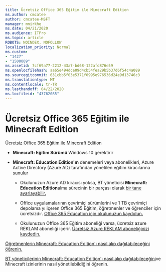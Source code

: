 ```yaml
---
title: Ücretsiz Office 365 Eğitim ile Minecraft Edition
ms.author: cmcatee
author: cmcatee-MSFT
manager: mnirkhe
ms.date: 04/21/2020
ms.audience: ITPro
ms.topic: article
ROBOTS: NOINDEX, NOFOLLOW
localization_priority: Normal
ms.custom:
- "1427"
- "1500009"
ms.assetid: 7cf69a77-2212-43a7-bd68-122afd876e59
ms.openlocfilehash: aa65e494dce09d4cb54fea29b5b37d6f54c4a089
ms.sourcegitcommit: 631cbb5f03e5371f0995e976536d24e9d13746c3
ms.translationtype: MT
ms.contentlocale: tr-TR
ms.lasthandoff: 04/22/2020
ms.locfileid: "43762085"
---
```

# <a name="minecraft-edition-with-office-365-education-for-free"></a>Ücretsiz Office 365 Eğitim ile Minecraft Edition

[Ücretsiz Office 365 Eğitim ile Minecraft Edition](https://docs.microsoft.com/education/windows/get-minecraft-for-education)
  
- **Minecraft: Eğitim Sürümü** Windows 10 gerektirir

- **Minecraft: Education Edition'ın** denemeleri veya abonelikleri, Azure Active Directory (Azure AD) tarafından yönetilen eğitim kiracılarına sunulur

  - Okulunuzun Azure AD kiracısı yoksa, BT yöneticisi **Minecraft: Education Edition**alma sürecinin bir parçası olarak [bir tane ayarlayabilir.](https://docs.microsoft.com/education/windows/school-get-minecraft)

  - Office uygulamalarının çevrimiçi sürümlerini ve 1 TB çevrimiçi depolama yı içeren Office 365 Eğitim, öğretmenler ve öğrenciler için ücretsizdir. [Office 365 Education için okulunuzun kaydolun.](https://products.office.com/academic/office-365-education-plan)

  - Okulunuzun Office 365 Eğitim aboneliği varsa, ücretsiz azure REKLAM aboneliği içerir. [Ücretsiz Azure REKLAM aboneliğinizi kaydedin.](https://msdn.microsoft.com/library/windows/hardware/mt703369%28v=vs.85%29.aspx)

[Öğretmenlerin Minecraft: Education Edition'ı nasıl alıp dağıtabileceğini öğrenin.](https://docs.microsoft.com/education/windows/teacher-get-minecraft)
  
[BT yöneticilerinin Minecraft: Education Edition'ı nasıl alıp dağıtabileceğini](https://docs.microsoft.com/education/windows/school-get-minecraft)ve Minecraft izinlerinin nasıl yönetilebildiğini öğrenin.